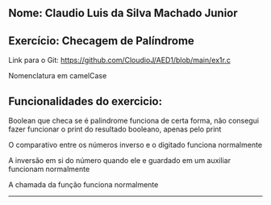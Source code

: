 Nome: Claudio Luis da Silva Machado Junior
--------------------------------------------------------
Exercício: Checagem de Palíndrome
--------------------------------------------------------

Link para o Git: https://github.com/CloudioJ/AED1/blob/main/ex1r.c

Nomenclatura em camelCase

Funcionalidades do exercicio:
--------------------------------------------------------
Boolean que checa se é palindrome funciona de certa forma, não consegui fazer funcionar o print do resultado booleano, apenas pelo print

O comparativo entre os números inverso e o digitado funciona normalmente

A inversão em si do número quando ele e guardado em um auxiliar funcionam normalmente

A chamada da função funciona normalmente

----------------------------------------------------------------------------------------------------------------------------------------
